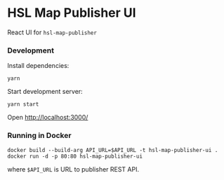 HSL Map Publisher UI
====================

React UI for `hsl-map-publisher`

### Development

Install dependencies:

```
yarn
```

Start development server:
```
yarn start
```

Open [http://localhost:3000/](http://localhost:3000/)

### Running in Docker

```
docker build --build-arg API_URL=$API_URL -t hsl-map-publisher-ui .
docker run -d -p 80:80 hsl-map-publisher-ui
```

where `$API_URL` is URL to publisher REST API.
 
